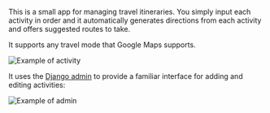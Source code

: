 This is a small app for managing travel itineraries. You simply input each activity
in order and it automatically generates directions from each activity and
offers suggested routes to take.

It supports any travel mode that Google Maps supports.

![Example of activity](http://i.imgur.com/qwRtUXe.jpg)

It uses the [Django admin](https://docs.djangoproject.com/en/dev/ref/contrib/admin/) to
provide a familiar interface for adding and editing activities:

![Example of admin](http://i.imgur.com/Vgon9mq.png)
